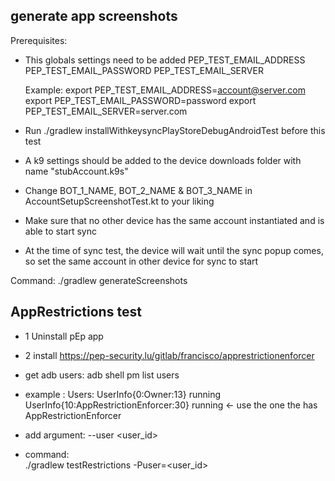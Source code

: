 
## generate app screenshots 

Prerequisites:

- This globals settings need to be added
    PEP_TEST_EMAIL_ADDRESS
    PEP_TEST_EMAIL_PASSWORD
    PEP_TEST_EMAIL_SERVER

    Example:
    export PEP_TEST_EMAIL_ADDRESS=account@server.com
    export PEP_TEST_EMAIL_PASSWORD=password
    export PEP_TEST_EMAIL_SERVER=server.com

- Run ./gradlew installWithkeysyncPlayStoreDebugAndroidTest before this test

- A k9 settings should be added to the device downloads folder with name "stubAccount.k9s"

- Change BOT_1_NAME, BOT_2_NAME & BOT_3_NAME in AccountSetupScreenshotTest.kt to your liking

- Make sure that no other device has the same account instantiated and is able to start sync

- At the time of sync test, the device will wait until the sync popup comes, so set the same account in other device for sync to start

Command:
   ./gradlew generateScreenshots


## AppRestrictions test 

- 1 Uninstall pEp app

- 2 install https://pep-security.lu/gitlab/francisco/apprestrictionenforcer

- get adb users: 
   adb shell pm list users

- example :
    Users:
        UserInfo{0:Owner:13} running
        UserInfo{10:AppRestrictionEnforcer:30} running <- use the one the has AppRestrictionEnforcer

- add argument:
    --user <user_id> 
   
- command:    
    ./gradlew testRestrictions -Puser=<user_id>

